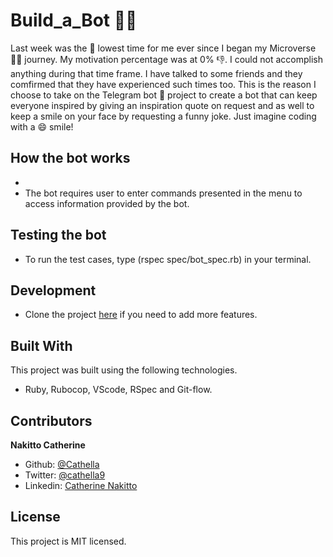 # Build_a_Bot 🤖🏅

Last week was the 🔅 lowest time for me ever since I began my Microverse 🚶‍♀ journey. My motivation percentage was at 0% 👎. I could not accomplish anything during that time frame. I have talked to some friends and they comfirmed that they have experienced such times too. This is the reason I choose to take on the Telegram bot 🤖  project to create a bot that can keep everyone inspired by giving an inspiration quote on request and as well to keep a smile on your face by requesting a funny joke. Just imagine coding with a 😄 smile!

## How the bot works
-
- The bot requires user to enter commands presented in the menu to access information provided by the bot.

## Testing the bot
- To run the test cases, type (rspec spec/bot_spec.rb) in your terminal.

## Development
- Clone the project [here](https://github.com/Cathella/Build_a_Bot/tree/display_menu) if you need to add more features.

## Built With
This project was built using the following technologies.
- Ruby, Rubocop, VScode, RSpec and Git-flow.

## Contributors
**Nakitto Catherine**
- Github: [@Cathella](https://github.com/Cathella)
- Twitter: [@cathella9](https://twitter.com/cathella9)
- Linkedin: [Catherine Nakitto](https://www.linkedin.com/in/catherine-nakitto-51ba2a40/)

## License
This project is MIT licensed.
